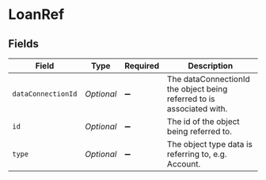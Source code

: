 # LoanRef


## Fields

| Field                                                                 | Type                                                                  | Required                                                              | Description                                                           |
| --------------------------------------------------------------------- | --------------------------------------------------------------------- | --------------------------------------------------------------------- | --------------------------------------------------------------------- |
| `dataConnectionId`                                                    | *Optional<String>*                                                    | :heavy_minus_sign:                                                    | The dataConnectionId the object being referred to is associated with. |
| `id`                                                                  | *Optional<String>*                                                    | :heavy_minus_sign:                                                    | The id of the object being referred to.                               |
| `type`                                                                | *Optional<String>*                                                    | :heavy_minus_sign:                                                    | The object type data is referring to, e.g. Account.                   |